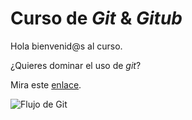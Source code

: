 # Curso de _Git_ & _Gitub_

Hola bienvenid@s al curso.

¿Quieres dominar el uso de _git_?

Mira este [enlace](https://jonmircha.com/git).

![Flujo de Git](Imagen-01.png)